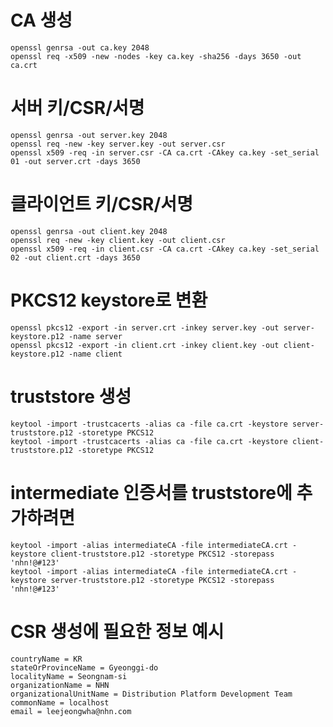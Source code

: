 # CA 생성
    openssl genrsa -out ca.key 2048
    openssl req -x509 -new -nodes -key ca.key -sha256 -days 3650 -out ca.crt

# 서버 키/CSR/서명
    openssl genrsa -out server.key 2048
    openssl req -new -key server.key -out server.csr
    openssl x509 -req -in server.csr -CA ca.crt -CAkey ca.key -set_serial 01 -out server.crt -days 3650

# 클라이언트 키/CSR/서명
    openssl genrsa -out client.key 2048
    openssl req -new -key client.key -out client.csr
    openssl x509 -req -in client.csr -CA ca.crt -CAkey ca.key -set_serial 02 -out client.crt -days 3650

# PKCS12 keystore로 변환
    openssl pkcs12 -export -in server.crt -inkey server.key -out server-keystore.p12 -name server
    openssl pkcs12 -export -in client.crt -inkey client.key -out client-keystore.p12 -name client

# truststore 생성
    keytool -import -trustcacerts -alias ca -file ca.crt -keystore server-truststore.p12 -storetype PKCS12
    keytool -import -trustcacerts -alias ca -file ca.crt -keystore client-truststore.p12 -storetype PKCS12

# intermediate 인증서를 truststore에 추가하려면
    keytool -import -alias intermediateCA -file intermediateCA.crt -keystore client-truststore.p12 -storetype PKCS12 -storepass 'nhn!@#123'
    keytool -import -alias intermediateCA -file intermediateCA.crt -keystore server-truststore.p12 -storetype PKCS12 -storepass 'nhn!@#123'

# CSR 생성에 필요한 정보 예시
    countryName = KR
    stateOrProvinceName = Gyeonggi-do
    localityName = Seongnam-si
    organizationName = NHN
    organizationalUnitName = Distribution Platform Development Team
    commonName = localhost
    email = leejeongwha@nhn.com
